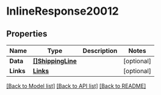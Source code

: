 # InlineResponse20012

## Properties

Name | Type | Description | Notes
------------ | ------------- | ------------- | -------------
**Data** | [**[]ShippingLine**](shipping_line.md) |  | [optional] 
**Links** | [**Links**](links.md) |  | [optional] 

[[Back to Model list]](../README.md#documentation-for-models) [[Back to API list]](../README.md#documentation-for-api-endpoints) [[Back to README]](../README.md)


